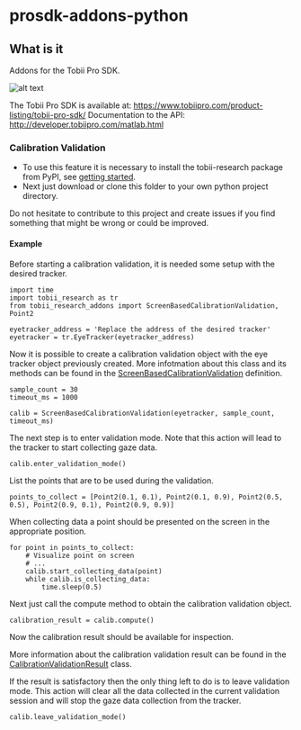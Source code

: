 # prosdk-addons-python

## What is it
Addons for the Tobii Pro SDK.

![alt text](https://www.tobiipro.com/imagevault/publishedmedia/6rkt3jb83qlottsfh1ts/Tobii-Pro-SDK-with-VR-3_1-banner.jpg)


The Tobii Pro SDK is available at: https://www.tobiipro.com/product-listing/tobii-pro-sdk/
Documentation to the API: http://developer.tobiipro.com/matlab.html


### Calibration Validation
* To use this feature it is necessary to install the tobii-research package from PyPI, see [getting started](http://developer.tobiipro.com/python/python-getting-started.html).
* Next just download or clone this folder to your own python project directory.


Do not hesitate to contribute to this project and create issues if you find something that might be wrong or could be improved.

#### Example
Before starting a calibration validation, it is needed some setup with the desired tracker.

```
import time
import tobii_research as tr
from tobii_research_addons import ScreenBasedCalibrationValidation, Point2

eyetracker_address = 'Replace the address of the desired tracker'
eyetracker = tr.EyeTracker(eyetracker_address)
```

Now it is possible to create a calibration validation object with the eye tracker object previously created.
More infotmation about this class and its methods can be found in the [ScreenBasedCalibrationValidation](./source/ScreenBasedCalibrationValidation.py) definition.

```
sample_count = 30
timeout_ms = 1000

calib = ScreenBasedCalibrationValidation(eyetracker, sample_count, timeout_ms)
```

The next step is to enter validation mode. Note that this action will lead to the tracker to start collecting gaze data.

```
calib.enter_validation_mode()
```

List the points that are to be used during the validation.

```
points_to_collect = [Point2(0.1, 0.1), Point2(0.1, 0.9), Point2(0.5, 0.5), Point2(0.9, 0.1), Point2(0.9, 0.9)]
```

When collecting data a point should be presented on the screen in the appropriate position.

```
for point in points_to_collect:
    # Visualize point on screen
    # ...
    calib.start_collecting_data(point)
    while calib.is_collecting_data:
        time.sleep(0.5)
```

Next just call the compute method to obtain the calibration validation object.

```
calibration_result = calib.compute()
```

Now the calibration result should be available for inspection.

More information about the calibration validation result can be found in the [CalibrationValidationResult](./source/ScreenBasedCalibrationValidation.py) class.

If the result is satisfactory then the only thing left to do is to leave validation mode.
This action will clear all the data collected in the current validation session and will stop the gaze data collection
from the tracker.

```
calib.leave_validation_mode()
```
